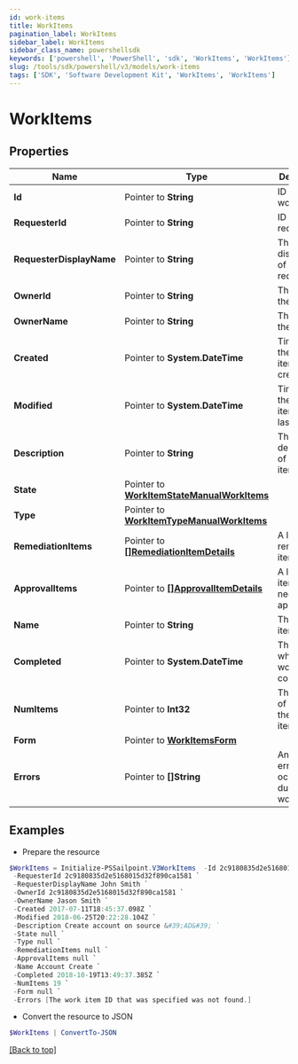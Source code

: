 ```yaml
---
id: work-items
title: WorkItems
pagination_label: WorkItems
sidebar_label: WorkItems
sidebar_class_name: powershellsdk
keywords: ['powershell', 'PowerShell', 'sdk', 'WorkItems', 'WorkItems'] 
slug: /tools/sdk/powershell/v3/models/work-items
tags: ['SDK', 'Software Development Kit', 'WorkItems', 'WorkItems']
---
```



# WorkItems

## Properties

Name | Type | Description | Notes
------------ | ------------- | ------------- | -------------
**Id** |  Pointer to **String** | ID of the work item | [optional] 
**RequesterId** |  Pointer to **String** | ID of the requester | [optional] 
**RequesterDisplayName** |  Pointer to **String** | The displayname of the requester | [optional] 
**OwnerId** |  Pointer to **String** | The ID of the owner | [optional] 
**OwnerName** |  Pointer to **String** | The name of the owner | [optional] 
**Created** |  Pointer to **System.DateTime** | Time when the work item was created | [optional] 
**Modified** |  Pointer to **System.DateTime** | Time when the work item was last updated | [optional] 
**Description** |  Pointer to **String** | The description of the work item | [optional] 
**State** |  Pointer to [**WorkItemStateManualWorkItems**](work-item-state-manual-work-items) |  | [optional] 
**Type** |  Pointer to [**WorkItemTypeManualWorkItems**](work-item-type-manual-work-items) |  | [optional] 
**RemediationItems** |  Pointer to [**[]RemediationItemDetails**](remediation-item-details) | A list of remediation items | [optional] 
**ApprovalItems** |  Pointer to [**[]ApprovalItemDetails**](approval-item-details) | A list of items that need to be approved | [optional] 
**Name** |  Pointer to **String** | The work item name | [optional] 
**Completed** |  Pointer to **System.DateTime** | The time at which the work item completed | [optional] 
**NumItems** |  Pointer to **Int32** | The number of items in the work item | [optional] 
**Form** |  Pointer to [**WorkItemsForm**](work-items-form) |  | [optional] 
**Errors** |  Pointer to **[]String** | An array of errors that ocurred during the work item | [optional] 

## Examples

- Prepare the resource
```powershell
$WorkItems = Initialize-PSSailpoint.V3WorkItems  -Id 2c9180835d2e5168015d32f890ca1581 `
 -RequesterId 2c9180835d2e5168015d32f890ca1581 `
 -RequesterDisplayName John Smith `
 -OwnerId 2c9180835d2e5168015d32f890ca1581 `
 -OwnerName Jason Smith `
 -Created 2017-07-11T18:45:37.098Z `
 -Modified 2018-06-25T20:22:28.104Z `
 -Description Create account on source &#39;AD&#39; `
 -State null `
 -Type null `
 -RemediationItems null `
 -ApprovalItems null `
 -Name Account Create `
 -Completed 2018-10-19T13:49:37.385Z `
 -NumItems 19 `
 -Form null `
 -Errors [The work item ID that was specified was not found.]
```

- Convert the resource to JSON
```powershell
$WorkItems | ConvertTo-JSON
```


[[Back to top]](#) 

